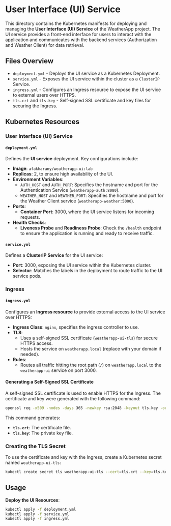 # User Interface (UI) Service

This directory contains the Kubernetes manifests for deploying and managing the **User Interface (UI) Service** of the WeatherApp project. The UI service provides a front-end interface for users to interact with the application and communicates with the backend services (Authorization and Weather Client) for data retrieval.

## Files Overview

- `deployment.yml` - Deploys the UI service as a Kubernetes Deployment.
- `service.yml` - Exposes the UI service within the cluster as a `ClusterIP` Service.
- `ingress.yml` - Configures an Ingress resource to expose the UI service to external users over HTTPS.
- `tls.crt` and `tls.key` - Self-signed SSL certificate and key files for securing the Ingress.

## Kubernetes Resources

### User Interface (UI) Service

#### `deployment.yml`

Defines the **UI service** deployment. Key configurations include:
- **Image**: `afakharany/weatherapp-ui:lab`
- **Replicas**: 2, to ensure high availability of the UI.
- **Environment Variables**:
  - `AUTH_HOST` and `AUTH_PORT`: Specifies the hostname and port for the Authentication Service (`weatherapp-auth:8080`).
  - `WEATHER_HOST` and `WEATHER_PORT`: Specifies the hostname and port for the Weather Client service (`weatherapp-weather:5000`).
- **Ports**:
  - **Container Port**: 3000, where the UI service listens for incoming requests.
- **Health Checks**:
  - **Liveness Probe** and **Readiness Probe**: Check the `/health` endpoint to ensure the application is running and ready to receive traffic.

#### `service.yml`

Defines a **ClusterIP Service** for the UI service:
- **Port**: 3000, exposing the UI service within the Kubernetes cluster.
- **Selector**: Matches the labels in the deployment to route traffic to the UI service pods.

### Ingress

#### `ingress.yml`

Configures an **Ingress resource** to provide external access to the UI service over HTTPS:
- **Ingress Class**: `nginx`, specifies the ingress controller to use.
- **TLS**:
  - Uses a self-signed SSL certificate (`weatherapp-ui-tls`) for secure HTTPS access.
  - Hosts the service on `weatherapp.local` (replace with your domain if needed).
- **Rules**:
  - Routes all traffic hitting the root path (`/`) on `weatherapp.local` to the `weatherapp-ui` service on port 3000.

#### Generating a Self-Signed SSL Certificate

A self-signed SSL certificate is used to enable HTTPS for the Ingress. The certificate and key were generated with the following command:

```bash
openssl req -x509 -nodes -days 365 -newkey rsa:2048 -keyout tls.key -out tls.crt -subj "/CN=example.com/O=example.com"
```

This command generates:
- **`tls.crt`**: The certificate file.
- **`tls.key`**: The private key file.

### Creating the TLS Secret

To use the certificate and key with the Ingress, create a Kubernetes secret named `weatherapp-ui-tls`:

```bash
kubectl create secret tls weatherapp-ui-tls --cert=tls.crt --key=tls.key
```

## Usage

**Deploy the UI Resources**:

   ```bash
   kubectl apply -f deployment.yml
   kubectl apply -f service.yml
   kubectl apply -f ingress.yml